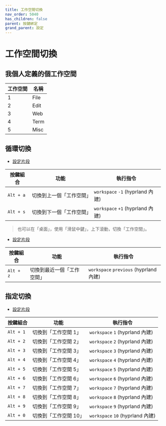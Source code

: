 ```yaml
---
title: 工作空間切換
nav_order: 5040
has_children: false
parent: 按鍵綁定
grand_parent: 設定
---
```



# 工作空間切換


## 我個人定義的個工作空間

| 工作空間 | 名稱  |
| -------- | ----- |
| 1        | File  |
| 2        | Edit  |
| 3        | Web   |
| 4        | Term  |
| 5        | Misc  |


## 循環切換

* [設定片段](https://github.com/samwhelp/ultramarine-hyprland-adjustment/blob/main/prototype/main/hyprland-config/Main/asset/overlay/etc/skel/.config/hypr/hyprland.conf#L325-L326)


| 按鍵組合  | 功能                 | 執行指令                   |
| --------- | -------------------- | -------------------------- |
| `Alt + a` | 切換到上一個「工作空間」 | `workspace` `-1` (hyprland 內建) |
| `Alt + s` | 切換到下一個「工作空間」| `workspace` `+1` (hyprland 內建) |

> 也可以在「桌面」，使用「滑鼠中鍵」，上下滾動，切換「工作空間」。


* [設定片段](https://github.com/samwhelp/ultramarine-hyprland-adjustment/blob/main/prototype/main/hyprland-config/Main/asset/overlay/etc/skel/.config/hypr/hyprland.conf#L327)

| 按鍵組合  | 功能                 | 執行指令                   |
| --------- | -------------------- | -------------------------- |
| `Alt + z` | 切換到最近一個「工作空間」| `workspace` `previous` (hyprland 內建) |


## 指定切換

* [設定片段](https://github.com/samwhelp/ultramarine-hyprland-adjustment/blob/main/prototype/main/hyprland-config/Main/asset/overlay/etc/skel/.config/hypr/hyprland.conf#L321-L330)

| 按鍵組合          | 功能     | 執行指令         |
| --------- | -------------------------------------------- | --------------------------------------------------- |
| `Alt + 1` | 切換到「工作空間 1」 | `workspace` `1` (hyprland 內建) |
| `Alt + 2` | 切換到「工作空間 2」 | `workspace` `2` (hyprland 內建) |
| `Alt + 3` | 切換到「工作空間 3」 | `workspace` `3` (hyprland 內建) |
| `Alt + 4` | 切換到「工作空間 4」 | `workspace` `4` (hyprland 內建) |
| `Alt + 5` | 切換到「工作空間 5」 | `workspace` `5` (hyprland 內建) |
| `Alt + 6` | 切換到「工作空間 6」 | `workspace` `6` (hyprland 內建) |
| `Alt + 7` | 切換到「工作空間 7」 | `workspace` `7` (hyprland 內建) |
| `Alt + 8` | 切換到「工作空間 8」 | `workspace` `8` (hyprland 內建) |
| `Alt + 9` | 切換到「工作空間 9」 | `workspace` `9` (hyprland 內建) |
| `Alt + 0` | 切換到「工作空間 10」 | `workspace` `10` (hyprland 內建) |

